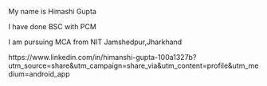 <h>My name is Himashi Gupta</h>
<p>I have done BSC with PCM </p>
<p>I am pursuing MCA from NIT Jamshedpur,Jharkhand</p>
<p>https://www.linkedin.com/in/himanshi-gupta-100a1327b?utm_source=share&utm_campaign=share_via&utm_content=profile&utm_medium=android_app</p>